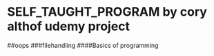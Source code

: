 # SELF_TAUGHT_PROGRAM by cory althof udemy project
##oops 
###filehandling
####Basics of programming
